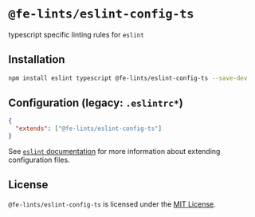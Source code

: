 # `@fe-lints/eslint-config-ts`

typescript specific linting rules for `eslint`

## Installation

```sh
npm install eslint typescript @fe-lints/eslint-config-ts --save-dev
```

## Configuration (legacy: `.eslintrc*`) <a id="configuration"></a>

```json
{
  "extends": ["@fe-lints/eslint-config-ts"]
}
```

See [`eslint` documentation](https://eslint.org/docs/user-guide/configuring) for more information about extending configuration files.

## License

`@fe-lints/eslint-config-ts` is licensed under the [MIT License](https://opensource.org/licenses/mit-license.php).